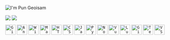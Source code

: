 ![I'm Pun Geoisam](https://readme-typing-svg.demolab.com?font=Fira+Code&weight=600&size=24&pause=1500&color=218bff&width=500&lines=Hi%2C+I'm+Pun+Geoisam+%F0%9F%91%8B+)

<img align="center" src="https://github-readme-stats.vercel.app/api?username=geoisam&show_icons=true&count_private=true&include_all_commits=true&line_height=27&hide_border=true&locale=cn"></img>
<img align="center" src="https://github-readme-stats.vercel.app/api/top-langs/?username=geoisam&hide_langs_below=1&theme=default&line_height=29&hide_border=true&layout=compact&langs_count=6&locale=cn"></img> 

<code><img width="32" alt="GitHub" title="GitHub" src="https://api.iconify.design/logos/github-icon.svg"></code>
<code><img width="32" alt="Android" title="Android" src="https://api.iconify.design/logos/android-icon.svg"></code>
<code><img width="32" alt="Windows" title="Windows" src="https://api.iconify.design/logos/microsoft-windows-icon.svg"></code>
<code><img width="32" alt="Markdown" title="Markdown" src="https://api.iconify.design/logos/markdown.svg"></code>
<code><img width="32" alt="HTML5" title="HTML5" src="https://api.iconify.design/logos/html-5.svg"></code>
<code><img width="32" alt="CSS3" title="CSS3" src="https://api.iconify.design/logos/css-3.svg"></code>
<code><img width="32" alt="JavaScript" title="JavaScript" src="https://api.iconify.design/logos/javascript.svg"></code>
<code><img width="32" alt="Python" title="Python" src="https://api.iconify.design/logos/python.svg"></code>
<code><img width="32" alt="Node.js" title="Node.js" src="https://api.iconify.design/logos/nodejs-icon.svg"></code>
<code><img width="32" alt="Vue" title="Vue" src="https://api.iconify.design/logos/vue.svg"></code>
<code><img width="32" alt="Lua" title="Lua" src="https://api.iconify.design/logos/lua.svg"></code>
<code><img width="32" alt="Git" title="Git" src="https://api.iconify.design/logos/git-icon.svg"></code>
<code><img width="32" alt="Terminal" title="Terminal" src="https://api.iconify.design/logos/terminal.svg"></code>
<code><img width="32" alt="VS Code" title="VS Code" src="https://api.iconify.design/logos/visual-studio-code.svg"></code>
